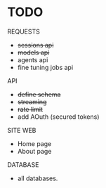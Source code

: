 # TODO

REQUESTS
- ~~sessions api~~
- ~~models api~~
- agents api
- fine tuning jobs api

API
- ~~define schema~~
- ~~streaming~~
- ~~rate limit~~
- add AOuth (secured tokens)

SITE WEB
- Home page
- About page

DATABASE
- all databases.